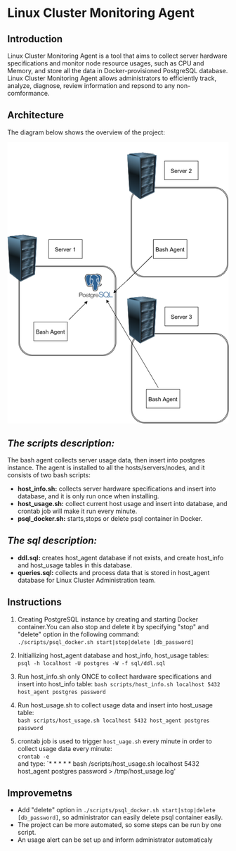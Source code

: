 # Linux Cluster Monitoring Agent

## Introduction
Linux Cluster Monitoring Agent is a tool that aims to collect server hardware specifications and monitor node resource usages, such as CPU and Memory, and store all the data in Docker-provisioned PostgreSQL database. Linux Cluster Monitoring Agent allows administrators to efficiently track, analyze, diagnose, review information and repsond to any non-comformance.

## Architecture
The diagram below shows the overview of the project:
  
![image](./asset/diagram.png)

## *The scripts description:*

The bash agent collects server usage data, then insert into postgres instance. The agent is installed to all the hosts/servers/nodes, and it consists of two bash scripts:

+ **host_info.sh:** collects server hardware specifications and insert into database, and it is only run once when installing.
+ **host_usage.sh:** collect current host usage and insert into database, and crontab job will make it run every minute.
+ **psql_docker.sh:** starts,stops or delete psql container in Docker.

## *The sql description:*
 
+ **ddl.sql:** creates host_agent database if not exists, and create host_info and host_usage tables in this database. 
+ **queries.sql:** collects and process data that is stored in host_agent database for Linux Cluster Administration team.
 
 ## Instructions
  1. Creating PostgreSQL instance by creating and starting Docker container.You can also stop and delete it by
     specifying "stop" and "delete" option in  the following command:\
     `./scripts/psql_docker.sh start|stop|delete [db_password]`
    
  2. Initiallizing host_agent database and host_info, host_usage tables:\
     `psql -h localhost -U postgres -W -f sql/ddl.sql`
    
  3. Run host_info.sh only ONCE to collect hardware specifications and insert into host_info table:
     `bash scripts/host_info.sh localhost 5432 host_agent postgres password`
     
  4. Run host_usage.sh to collect usage data and insert into host_usage table:\
     `bash scripts/host_usage.sh localhost 5432 host_agent postgres password`
    
  5. crontab job is used to trigger `host_uage.sh` every minute in order to collect usage data every minute:\
    `crontab -e`\
     and type: `* * * * * bash /scripts/host_usage.sh localhost 5432 host_agent postgres password > /tmp/host_usage.log'
## Improvemetns
+ Add "delete" option in `./scripts/psql_docker.sh start|stop|delete [db_password]`\, so administrator can easily delete psql container easily.
+ The project can be more automated, so some steps can be run by one script.
+ An usage alert can be set up and inform administrator automaticaly 
